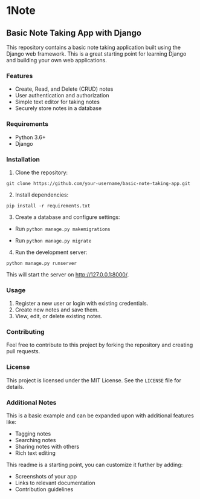 # **1**Note

## Basic Note Taking App with Django

This repository contains a basic note taking application built using the Django web framework. This is a great starting point for learning Django and building your own web applications.

### Features

* Create, Read, and Delete (CRUD) notes
* User authentication and authorization
* Simple text editor for taking notes
* Securely store notes in a database

### Requirements

* Python 3.6+
* Django

### Installation

1. Clone the repository:

```
git clone https://github.com/your-username/basic-note-taking-app.git
```

2. Install dependencies:

```
pip install -r requirements.txt
```

3. Create a database and configure settings:

- Run `python manage.py makemigrations`

- Run `python manage.py migrate` 

4. Run the development server:

```
python manage.py runserver
```

This will start the server on http://127.0.0.1:8000/.

### Usage

1. Register a new user or login with existing credentials.
2. Create new notes and save them.
3. View, edit, or delete existing notes.

### Contributing

Feel free to contribute to this project by forking the repository and creating pull requests.

### License

This project is licensed under the MIT License. See the `LICENSE` file for details.

### Additional Notes

This is a basic example and can be expanded upon with additional features like:

* Tagging notes
* Searching notes
* Sharing notes with others
* Rich text editing

This readme is a starting point, you can customize it further by adding:

* Screenshots of your app
* Links to relevant documentation
* Contribution guidelines



